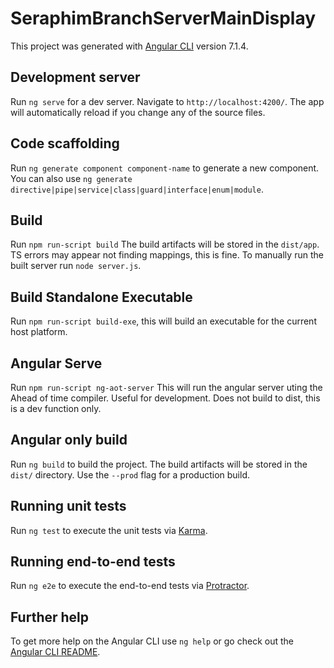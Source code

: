 # SeraphimBranchServerMainDisplay

This project was generated with [Angular CLI](https://github.com/angular/angular-cli) version 7.1.4.

## Development server

Run `ng serve` for a dev server. Navigate to `http://localhost:4200/`. The app will automatically reload if you change any of the source files.

## Code scaffolding

Run `ng generate component component-name` to generate a new component. You can also use `ng generate directive|pipe|service|class|guard|interface|enum|module`.

## Build

Run `npm run-script build` The build artifacts will be stored in the `dist/app`. TS errors may appear not finding mappings, this is fine. To manually run the built server run `node server.js`.

## Build Standalone Executable

Run `npm run-script build-exe`, this will build an executable for the current host platform.

## Angular Serve

Run `npm run-script ng-aot-server` This will run the angular server uting the Ahead of time compiler. Useful for development. Does not build to dist, this is a dev function only.

## Angular only build

Run `ng build` to build the project. The build artifacts will be stored in the `dist/` directory. Use the `--prod` flag for a production build.

## Running unit tests

Run `ng test` to execute the unit tests via [Karma](https://karma-runner.github.io).

## Running end-to-end tests

Run `ng e2e` to execute the end-to-end tests via [Protractor](http://www.protractortest.org/).

## Further help

To get more help on the Angular CLI use `ng help` or go check out the [Angular CLI README](https://github.com/angular/angular-cli/blob/master/README.md).
